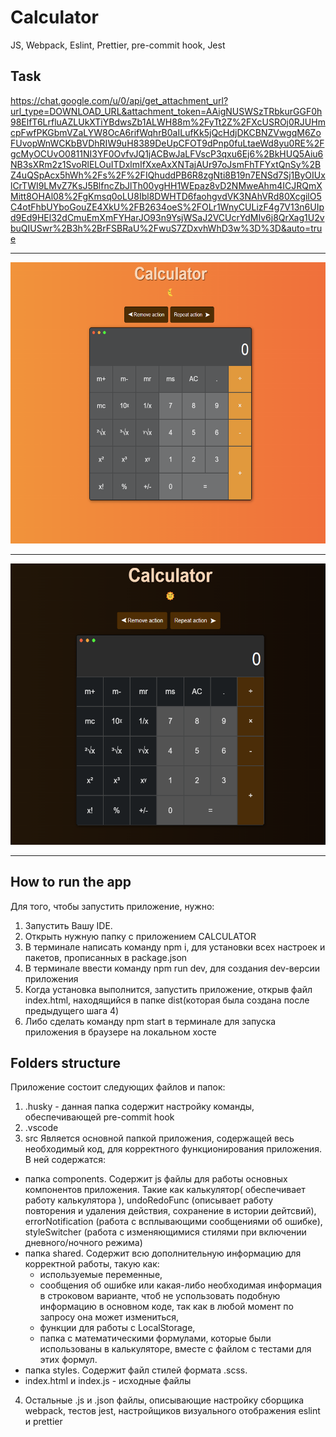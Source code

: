 # Calculator

JS, Webpack, Eslint, Prettier, pre-commit hook, Jest

## Task

https://chat.google.com/u/0/api/get_attachment_url?url_type=DOWNLOAD_URL&attachment_token=AAigNUSWSzTRbkurGGF0h98ElfT6LrfluAZLUkXTiYBdwsZb1ALWH88m%2FyTt2Z%2FXcUSROj0RJUHmcpFwfPKGbmVZaLYW8OcA6rifWqhrB0aILufKk5jQcHdjDKCBNZVwgqM6ZoFUvopWnWCKbBVDhRIW9uH8389DeUpCFOT9dPnp0fuLtaeWd8yu0RE%2FgcMyOCUvO0811NI3YF0OvfvJQ1jACBwJaLFVscP3qxu6Ej6%2BkHUQ5Aiu6NB3sXRm2z1SvoRlELOuITDxlmIfXxeAxXNTajAUr97oJsmFhTFYxtQnSy%2BZ4uQSpAcx5hWh%2Fs%2F%2FIQhuddPB6R8zgNti8B19n7ENSd7Sj1ByOIUxlCrTWI9LMvZ7KsJ5BlfncZbJlTh00ygHH1WEpaz8vD2NMweAhm4ICJRQmXMitt8OHAl08%2FgKmsq0oLU8Ibl8DWHTD6faohgvdVK3NAhVRd80XcgilO5C4otFhbUYboGouZE4XkU%2FB2634oeS%2FOLr1WnyCULizF4g7V13n6UIpd9Ed9HEl32dCmuEmXmFYHarJO93n9YsjWSaJ2VCUcrYdMIv6j8QrXag1U2vbuQIUSwr%2B3h%2BrFSBRaU%2FwuS7ZDxvhWhD3w%3D%3D&auto=true

<hr/>
<img src="./src/shared/img/readme/calc1.png" alt="calculator light img" height="450" />
<hr/>
<img src="./src/shared/img/readme/calc2.png" alt="calculator dark img" height="450" />
<hr/>

## How to run the app

Для того, чтобы запустить приложение, нужно:

1. Запустить Вашу IDE.
2. Открыть нужную папку с приложением CALCULATOR
3. В терминале написать команду npm i, для установки всех настроек и пакетов, прописанных в package.json
4. В терминале ввести команду npm run dev, для создания dev-версии приложения
5. Когда установка выполнится, запустить приложение, открыв файл index.html, находящийся в папке dist(которая была создана после предыдущего шага 4)
6. Либо сделать команду npm start в терминале для запуска приложения в браузере на локальном хосте

## Folders structure

Приложение состоит следующих файлов и папок:

1. .husky - данная папка содержит настройку команды, обеспечивающей pre-commit hook
2. .vscode
3. src
   Является основной папкой приложения, содержащей весь необходимый код,
   для корректного функционирования приложения. В ней содержатся:

- папка components. Содержит js файлы для работы основных компонентов приложения.
  Такие как калькулятор( обеспечивает работу калькулятора ),
  undoRedoFunc (описывает работу повторения и удаления действия, сохранение в истории дейтсвий),
  errorNotification (работа с всплывающими сообщениями об ошибке),
  styleSwitcher (работа с изменяющимися стилями при включении дневного/ночного режима)
- папка shared. Содержит всю дополнительную информацию для корректной работы,
  такую как:
  - используемые переменные,
  - сообщения об ошибке или какая-либо необходимая информация в строковом варианте,
    чтоб не успользовать подобную информацию в основном коде, так как в любой момент
    по запросу она может измениться,
  - функции для работы с LocalStorage,
  - папка с математическими формулами, которые были использованы в калькуляторе,
    вместе с файлом с тестами для этих формул.
- папка styles. Содержит файл стилей формата .scss.
- index.html и index.js - исходные файлы

4. Остальные .js и .json файлы, описывающие настройку сборщика webpack, тестов jest,
   настройщиков визуального отображения eslint и prettier

